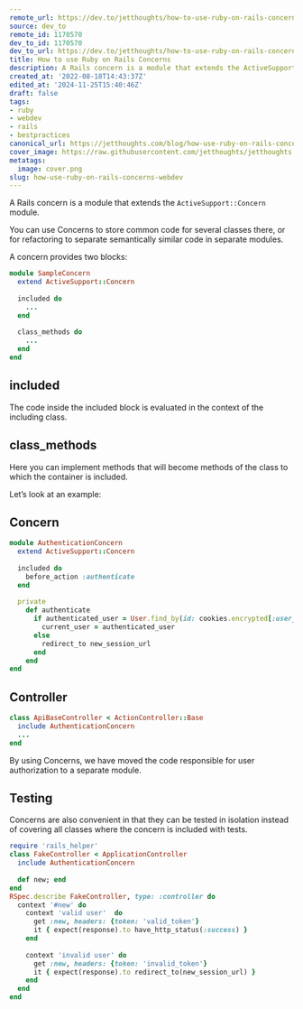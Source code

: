 ```yaml
---
remote_url: https://dev.to/jetthoughts/how-to-use-ruby-on-rails-concerns-47mj
source: dev_to
remote_id: 1170570
dev_to_id: 1170570
dev_to_url: https://dev.to/jetthoughts/how-to-use-ruby-on-rails-concerns-47mj
title: How to use Ruby on Rails Concerns
description: A Rails concern is a module that extends the ActiveSupport::Concern module.  You can use Сoncerns to...
created_at: '2022-08-18T14:43:37Z'
edited_at: '2024-11-25T15:40:46Z'
draft: false
tags:
- ruby
- webdev
- rails
- bestpractices
canonical_url: https://jetthoughts.com/blog/how-use-ruby-on-rails-concerns-webdev/
cover_image: https://raw.githubusercontent.com/jetthoughts/jetthoughts.github.io/master/content/blog/how-use-ruby-on-rails-concerns-webdev/cover.png
metatags:
  image: cover.png
slug: how-use-ruby-on-rails-concerns-webdev
---
```


A Rails concern is a module that extends the `ActiveSupport::Concern` module.

You can use Сoncerns to store common code for several classes there, or for refactoring to separate semantically similar code in separate modules.

A concern provides two blocks:

```ruby
module SampleConcern
  extend ActiveSupport::Concern
  
  included do
    ...
  end
  
  class_methods do
    ...
  end
end
```

## included

The code inside the included block is evaluated in the context of the including class.

## class_methods

Here you can implement methods that will become methods of the class to which the container is included.

Let’s look at an example:

## Concern

```ruby
module AuthenticationConcern
  extend ActiveSupport::Concern
  
  included do
    before_action :authenticate
  end
  
  private
    def authenticate
      if authenticated_user = User.find_by(id: cookies.encrypted[:user_id])
        current_user = authenticated_user
      else
        redirect_to new_session_url
      end
    end
end
```

## Controller

```ruby
class ApiBaseController < ActionController::Base
  include AuthenticationConcern
  ...
end
```

By using Сoncerns, we have moved the code responsible for user authorization to a separate module.

## Testing

Concerns are also convenient in that they can be tested in isolation instead of covering all classes where the concern is included with tests.

```ruby
require 'rails_helper'
class FakeController < ApplicationController
  include AuthenticationConcern
  
  def new; end
end
RSpec.describe FakeController, type: :controller do    
  context '#new' do
    context 'valid user'  do
      get :new, headers: {token: 'valid_token'}     
      it { expect(response).to have_http_status(:success) }
    end
    
    context 'invalid user' do 
      get :new, headers: {token: 'invalid_token'}
      it { expect(response).to redirect_to(new_session_url) }
    end
  end
end
```
